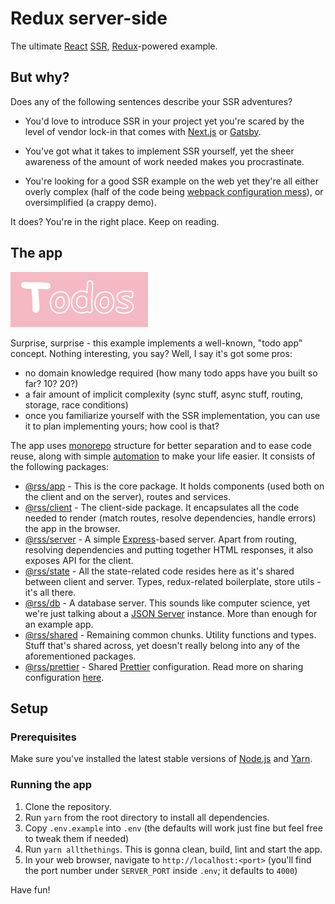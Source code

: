 # Redux server-side

The ultimate [React](https://reactjs.org/) [SSR](https://medium.com/@baphemot/whats-server-side-rendering-and-do-i-need-it-cb42dc059b38), [Redux](https://redux.js.org/)-powered example.

## But why?

Does any of the following sentences describe your SSR adventures?

- You'd love to introduce SSR in your project yet you're scared by the level of vendor lock-in that comes with [Next.js](https://nextjs.org/) or [Gatsby](https://www.gatsbyjs.com/).

- You've got what it takes to implement SSR yourself, yet the sheer awareness of the amount of work needed makes you procrastinate.

- You're looking for a good SSR example on the web yet they're all either overly complex (half of the code being [webpack configuration mess](https://webpack.js.org/configuration/)), or oversimplified (a crappy demo).

It does? You're in the right place. Keep on reading.

## The app

![Todos](./assets/todos.png)

Surprise, surprise - this example implements a well-known, "todo app" concept. Nothing interesting, you say? Well, I say it's got some pros:

- no domain knowledge required (how many todo apps have you built so far? 10? 20?)
- a fair amount of implicit complexity (sync stuff, async stuff, routing, storage, race conditions)
- once you familiarize yourself with the SSR implementation, you can use it to plan implementing yours; how cool is that?

The app uses [monorepo](https://classic.yarnpkg.com/en/docs/workspaces/) structure for better separation and to ease code reuse, along with simple [automation](https://github.com/hfour/wsrun) to make your life easier. It consists of the following packages:

- [@rss/app](./packages/app) - This is the core package. It holds components (used both on the client and on the server), routes and services.
- [@rss/client](./packages/client) - The client-side package. It encapsulates all the code needed to render (match routes, resolve dependencies, handle errors) the app in the browser.
- [@rss/server](./packages/server) - A simple [Express](https://expressjs.com/)-based server. Apart from routing, resolving dependencies and putting together HTML responses, it also exposes API for the client.
- [@rss/state](./packages/state) - All the state-related code resides here as it's shared between client and server. Types, redux-related boilerplate, store utils - it's all there.
- [@rss/db](./packages/db) - A database server. This sounds like computer science, yet we're just talking about a [JSON Server](https://github.com/typicode/json-server) instance. More than enough for an example app.
- [@rss/shared](./packages/shared) - Remaining common chunks. Utility functions and types. Stuff that's shared across, yet doesn't really belong into any of the aforementioned packages.
- [@rss/prettier](./packages/prettier) - Shared [Prettier](https://prettier.io/) configuration. Read more on sharing configuration [here](https://prettier.io/docs/en/configuration.html#sharing-configurations).

## Setup

### Prerequisites

Make sure you've installed the latest stable versions of [Node.js](https://nodejs.org/) and [Yarn](https://yarnpkg.com/).

### Running the app

1. Clone the repository.
2. Run `yarn` from the root directory to install all dependencies.
3. Copy `.env.example` into `.env` (the defaults will work just fine but feel free to tweak them if needed)
4. Run `yarn allthethings`. This is gonna clean, build, lint and start the app.
5. In your web browser, navigate to `http://localhost:<port>` (you'll find the port number under `SERVER_PORT` inside `.env`; it defaults to `4000`)

Have fun!
